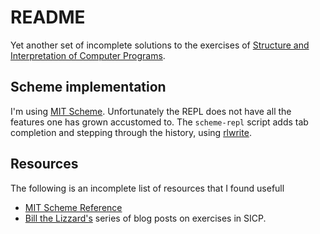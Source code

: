 # README

Yet another set of incomplete solutions to the exercises of
[Structure and Interpretation of Computer Programs][1].

[1]: http://mitpress.mit.edu/sicp/full-text/book/book.html

## Scheme implementation

I'm using [MIT Scheme][MITSCHEME]. Unfortunately the REPL does not have all 
the features one has grown accustomed to. The `scheme-repl` script 
adds tab completion and stepping through the history, using [rlwrite][RLWRITESCM]. 

[MITSCHEME]: http://www.gnu.org/software/mit-scheme/
[RLWRITESCM]: http://www.omnigia.com/news/content/scheme-readline-completion

## Resources

The following is an incomplete list of resources that I found usefull

 *  [MIT Scheme Reference][MITSCHEMEREF]
 *	[Bill the Lizzard's][BILLSICP] series of blog posts on exercises in SICP.

[BILLSICP]: http://www.billthelizard.com/2009/10/sicp-challenge.html
[MITSCHEMEREF]: http://sicp.ai.mit.edu/Fall-2003/manuals/scheme-7.5.5/doc/scheme_toc.html
